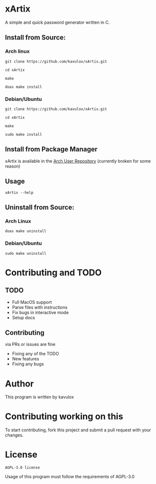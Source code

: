 # xArtix 

A simple and quick password generator written in C.

## Install from Source:
### Arch linux
```console
git clone https://github.com/kavulox/xArtix.git

cd xArtix 

make

doas make install
```

### Debian/Ubuntu
```console
git clone https://github.com/kavulox/xArtix.git

cd xArtix 

make

sudo make install
```

## Install from Package Manager

xArtix is available in the [Arch User Repository](https://aur.archlinux.org/packages/xArtix) (currently broken for some reason)

## Usage

```console
xArtix --help
```

## Uninstall from Source:
### Arch Linux

```console
doas make uninstall
```

### Debian/Ubuntu

```console
sudo make uninstall
```

# Contributing and TODO

## TODO

- Full MacOS support
- Parse files with instructions
- Fix bugs in interactive mode
- Setup docs

## Contributing

via PRs or issues are fine

- Fixing any of the TODO
- New features
- Fixing any bugs

# Author

This program is written by kavulox

# Contributing working on this

To start contributing, fork this project and submit a pull request with your changes.

# License

`AGPL-3.0 license`

Usage of this program must follow the requirements of AGPL-3.0
